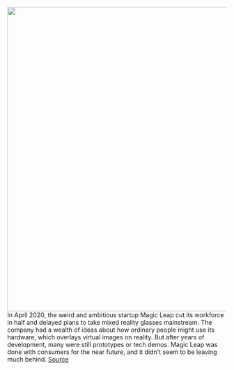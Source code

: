 <img src='https://cdn.vox-cdn.com/thumbor/p-Om_qgRBDxr-NJI7P93PYVA8ms=/0x0:2050x1367/1200x675/filters:focal(861x520:1189x848)/cdn.vox-cdn.com/uploads/chorus_image/image/67020934/VRG_ILLO_4085_001.0.jpg' width='700px' /><br/>
In April 2020, the weird and ambitious startup Magic Leap cut its workforce in half and delayed plans to take mixed reality glasses mainstream. The company had a wealth of ideas about how ordinary people might use its hardware, which overlays virtual images on reality. But after years of development, many were still prototypes or tech demos. Magic Leap was done with consumers for the near future, and it didn't seem to be leaving much behind.
<a href='https://www.theverge.com/21311586/magic-leap-studios-last-light-project-mixed-reality-sxsw'> Source <a/>